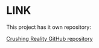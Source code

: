 # LINK
This project has it own repository:

[Crushing Reality GitHub repository](https://github.com/TheMikerik/Crushing-Reality.git)